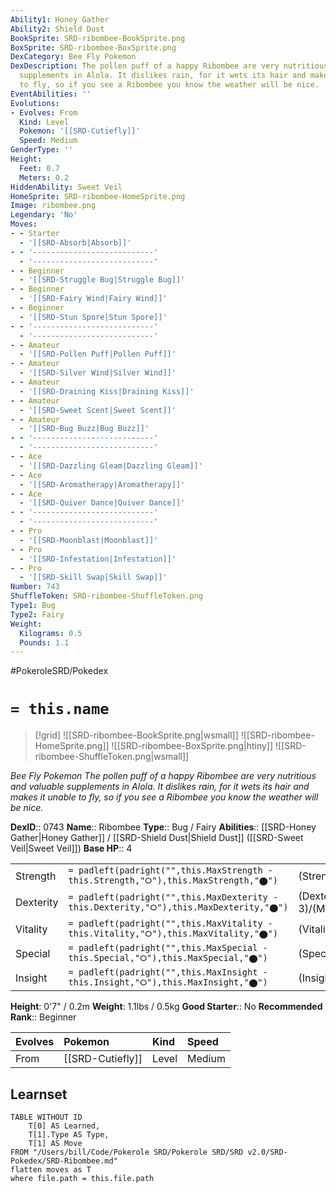 ```yaml
---
Ability1: Honey Gather
Ability2: Shield Dust
BookSprite: SRD-ribombee-BookSprite.png
BoxSprite: SRD-ribombee-BoxSprite.png
DexCategory: Bee Fly Pokemon
DexDescription: The pollen puff of a happy Ribombee are very nutritious and valuable
  supplements in Alola. It dislikes rain, for it wets its hair and makes it unable
  to fly, so if you see a Ribombee you know the weather will be nice.
EventAbilities: ''
Evolutions:
- Evolves: From
  Kind: Level
  Pokemon: '[[SRD-Cutiefly]]'
  Speed: Medium
GenderType: ''
Height:
  Feet: 0.7
  Meters: 0.2
HiddenAbility: Sweet Veil
HomeSprite: SRD-ribombee-HomeSprite.png
Image: ribombee.png
Legendary: 'No'
Moves:
- - Starter
  - '[[SRD-Absorb|Absorb]]'
- - '---------------------------'
  - '---------------------------'
- - Beginner
  - '[[SRD-Struggle Bug|Struggle Bug]]'
- - Beginner
  - '[[SRD-Fairy Wind|Fairy Wind]]'
- - Beginner
  - '[[SRD-Stun Spore|Stun Spore]]'
- - '---------------------------'
  - '---------------------------'
- - Amateur
  - '[[SRD-Pollen Puff|Pollen Puff]]'
- - Amateur
  - '[[SRD-Silver Wind|Silver Wind]]'
- - Amateur
  - '[[SRD-Draining Kiss|Draining Kiss]]'
- - Amateur
  - '[[SRD-Sweet Scent|Sweet Scent]]'
- - Amateur
  - '[[SRD-Bug Buzz|Bug Buzz]]'
- - '---------------------------'
  - '---------------------------'
- - Ace
  - '[[SRD-Dazzling Gleam|Dazzling Gleam]]'
- - Ace
  - '[[SRD-Aromatherapy|Aromatherapy]]'
- - Ace
  - '[[SRD-Quiver Dance|Quiver Dance]]'
- - '---------------------------'
  - '---------------------------'
- - Pro
  - '[[SRD-Moonblast|Moonblast]]'
- - Pro
  - '[[SRD-Infestation|Infestation]]'
- - Pro
  - '[[SRD-Skill Swap|Skill Swap]]'
Number: 743
ShuffleToken: SRD-ribombee-ShuffleToken.png
Type1: Bug
Type2: Fairy
Weight:
  Kilograms: 0.5
  Pounds: 1.1
---
```


#PokeroleSRD/Pokedex

# `= this.name`

> [!grid]
> ![[SRD-ribombee-BookSprite.png|wsmall]]
> ![[SRD-ribombee-HomeSprite.png]]
> ![[SRD-ribombee-BoxSprite.png|htiny]]
> ![[SRD-ribombee-ShuffleToken.png|wsmall]]


*Bee Fly Pokemon*
*The pollen puff of a happy Ribombee are very nutritious and valuable supplements in Alola. It dislikes rain, for it wets its hair and makes it unable to fly, so if you see a Ribombee you know the weather will be nice.*

**DexID**:: 0743
**Name**:: Ribombee
**Type**:: Bug / Fairy
**Abilities**:: [[SRD-Honey Gather|Honey Gather]] / [[SRD-Shield Dust|Shield Dust]] ([[SRD-Sweet Veil|Sweet Veil]])
**Base HP**:: 4

|           |                                                                                        |                                          |
| --------- | -------------------------------------------------------------------------------------- | ---------------------------------------- |
| Strength  | `= padleft(padright("",this.MaxStrength - this.Strength,"⭘"),this.MaxStrength,"⬤")`    | (Strength::2)/(MaxStrength::4)   |
| Dexterity | `= padleft(padright("",this.MaxDexterity - this.Dexterity,"⭘"),this.MaxDexterity,"⬤")` | (Dexterity:: 3)/(MaxDexterity::7) |
| Vitality  | `= padleft(padright("",this.MaxVitality - this.Vitality,"⭘"),this.MaxVitality,"⬤")`    | (Vitality::2)/(MaxVitality::4)   |
| Special   | `= padleft(padright("",this.MaxSpecial - this.Special,"⭘"),this.MaxSpecial,"⬤")`       | (Special::3)/(MaxSpecial::6)     |
| Insight   | `= padleft(padright("",this.MaxInsight - this.Insight,"⭘"),this.MaxInsight,"⬤")`       | (Insight::2)/(MaxInsight::5)     |

**Height**: 0'7" / 0.2m
**Weight**: 1.1lbs / 0.5kg
**Good Starter**:: No
**Recommended Rank**:: Beginner

| Evolves   | Pokemon          | Kind   | Speed   |
|:----------|:-----------------|:-------|:--------|
| From      | [[SRD-Cutiefly]] | Level  | Medium  |

## Learnset

```dataview
TABLE WITHOUT ID
    T[0] AS Learned,
    T[1].Type AS Type,
    T[1] AS Move
FROM "/Users/bill/Code/Pokerole SRD/Pokerole SRD/SRD v2.0/SRD-Pokedex/SRD-Ribombee.md"
flatten moves as T
where file.path = this.file.path
```
